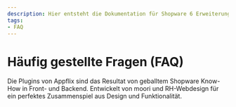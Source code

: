 ```yaml
---
description: Hier entsteht die Dokumentation für Shopware 6 Erweiterungen von Appflix
tags:
- FAQ
---
```


# Häufig gestellte Fragen (FAQ)

Die Plugins von Appflix sind das Resultat von geballtem Shopware Know-How in Front- und Backend. Entwickelt von moori und RH-Webdesign für ein perfektes Zusammenspiel aus Design und Funktionalität.
